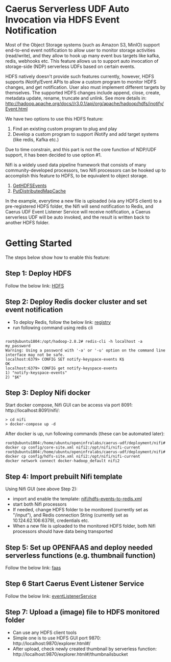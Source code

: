 # Caerus Serverless UDF Auto Invocation via HDFS Event Notification 

Most of the Object Storage systems (such as Amazon S3, MinIO) support end-to-end event notification to allow user to monitor storage activities (read/write), and they allow to hook up many event bus targets like kafka, redis, webhooks etc. This feature allows us to support auto invocation of storage-side (NDP) serverless UDFs based on certain events.   

HDFS natively doesn't provide such features currently, however, HDFS supports iNotify/Event APIs to allow a custom program to monitor HDFS changes, and get notification. User also must implement different targets by themselves. The supported HDFS changes include append, close, create, metadata update, rename, truncate and unlink. 
See more details in: http://hadoop.apache.org/docs//r3.0.1/api/org/apache/hadoop/hdfs/inotify/Event.html

We have two options to use this HDFS feature:
1. Find an existing custom program to plug and play
2. Develop a custom program to support iNotify and add target systems (like redis, Kafka etc.)

Due to time constrain, and this part is not the core function of NDP/UDF support, it has been decided to use option #1.

Nifi is a widely used data pipeline framework that consists of many community-developed processors, two Nifi processors can be hooked up to accomplish this feature to HDFS, to be equivalent to object storage.
1. [GetHDFSEvents](https://nifi.apache.org/docs/nifi-docs/components/nifi-docs/components/org.apache.nifi/nifi-hadoop-nar/1.9.0/org.apache.nifi.processors.hadoop.inotify.GetHDFSEvents/index.html)
2. [PutDistributedMapCache](https://nifi.apache.org/docs/nifi-docs/components/org.apache.nifi/nifi-standard-nar/1.5.0/org.apache.nifi.processors.standard.PutDistributedMapCache/)

In the example, everytime a new file is uploaded (via any HDFS client) to a pre-registered HDFS folder, the Nifi will send notification to Redis, and Caerus UDF Event Listener Service will receive notification, a Caerus serverless UDF will be auto invoked, and the result is written back to another HDFS folder.
 
# Getting Started
The steps below show how to enable this feature:

## Step 1: Deploy HDFS 
Follow the below link: [HDFS](../ndpService)


## Step 2: Deploy Redis docker cluster and set event notification
- To deploy Redis, follow the below link: [registry](../registry)
- run following command using redis cli
```shell

root@ubuntu1804:/opt/hadoop-2.8.2# redis-cli -h localhost -a my_password
Warning: Using a password with '-a' or '-u' option on the command line interface may not be safe.
localhost:6379> CONFIG SET notify-keyspace-events K$
OK
localhost:6379> CONFIG get notify-keyspace-events 
1) "notify-keyspace-events"
2) "$K"
```

## Step 3: Deploy Nifi docker
Start docker compose, Nifi GUI can be access via port 8091: http://localhost:8091/nifi/:
```shell
> cd nifi
> docker-compose up -d
```

After docker is up, run following commands (these can be automated later):
```shell
root@ubuntu1804:/home/ubuntu/openinfralabs/caerus-udf/deployment/nifi# docker cp config/core-site.xml nifi2:/opt/nifi/nifi-current
root@ubuntu1804:/home/ubuntu/openinfralabs/caerus-udf/deployment/nifi# docker cp config/hdfs-site.xml nifi2:/opt/nifi/nifi-current
docker network connect docker-hadoop_default nifi2
```
## Step 4: Import prebuilt Nifi template
Using Nifi GUI (see above Step 2): 
- import and enable the template: [nifi/hdfs-events-to-redis.xml](nifi/hdfs-events-to-redis.xml)
- start both Nifi processors
- If needed, change HDFS folder to be monitored (currently set as "/input"),  and Redis connection String (currently set as 10.124.62.106:6379), credentials etc.
- When a new file is uploaded to the monitored HDFS folder, both Nifi processors should have data being transported

## Step 5: Set up OPENFAAS and deploy needed serverless functions (e.g. thumbnail function)
Follow the below link: [faas](../faas)

## Step 6 Start Caerus Event Listener Service
Follow the below link: [eventListenerService](../eventListenerService) 

## Step 7: Upload a (image) file to HDFS monitored folder
- Can use any HDFS client tools
- Simple one is to use HDFS GUI port 9870: http://localhost:9870/explorer.html#/
- After upload, check newly created thumbnail by serverless function: http://localhost:9870/explorer.html#/thumbnailsbucket
